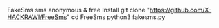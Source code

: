 FakeSms
sms anonymous & free
Install
git clone "https://github.com/X-HACKRAWI/FreeSms"
cd FreeSms
python3 fakesms.py
